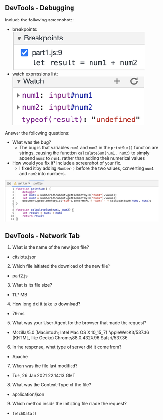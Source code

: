 ## DevTools - Debugging

Include the following screenshots:

* breakpoints:  
![breakpoints](breakpoints.png)
* watch expressions list:   
![watch](watch.png)  

Answer the following questions:
* What was the bug?
  * The bug is that variables `num1` and `num2` in the `printSum()` function are strings, causing the function `calculateSum(num1, num2)` to simply append `num2` to `num1`, rather than adding their numerical values.
* How would you fix it? Include a screenshot of your fix.
  * I fixed it by adding `Number()` before the two values, converting `num1` and `num2` into numbers.
  
![fix](fixation.png)

## DevTools - Network Tab
1. What is the name of the new json file?
* citylots.json  
2. Which file initiated the download of the new file?
* part2.js  
3. What is its file size?
* 11.7 MB
4. How long did it take to download?
* 79 ms
5. What was your User-Agent for the browser that made the request?
* Mozilla/5.0 (Macintosh; Intel Mac OS X 10_15_7) AppleWebKit/537.36 (KHTML, like Gecko) Chrome/88.0.4324.96 Safari/537.36 
6. In the response, what type of server did it come from?
* Apache
7. When was the file last modified?
* Tue, 26 Jan 2021 22:14:13 GMT
8. What was the Content-Type of the file? 
* application/json 
9. Which method inside the initiating file made the request?
* `fetchData()`
